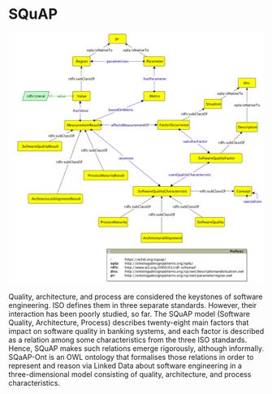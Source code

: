 # SQuAP

![GitHub Logo](/ont/images/squap-ont.png)

Quality, architecture, and process are considered the keystones of software engineering. 
ISO defines them in three separate standards. 
However, their interaction has been poorly studied, so far. The SQuAP model (Software Quality, Architecture, Process) describes twenty-eight main factors that impact on  software quality in banking systems, and each factor is described as a relation among some characteristics from the three ISO standards. 
Hence, SQuAP makes such relations emerge rigorously, although informally. 
SQaAP-Ont is an OWL ontology that formalises those relations in order to represent and reason via Linked Data about software engineering in a three-dimensional model consisting of quality, architecture, and process characteristics.